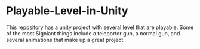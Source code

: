 # Playable-Level-in-Unity
This repository has a unity project with several level that are playable. Some of the most Signiant things include a teleporter gun, a normal gun, and several animations that make up a great project. 
